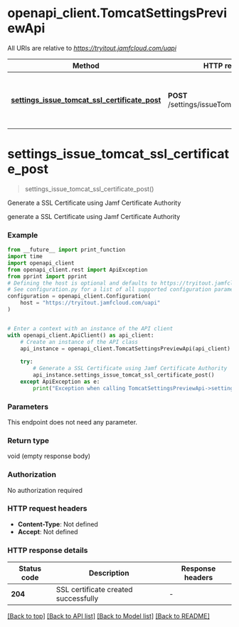 # openapi_client.TomcatSettingsPreviewApi

All URIs are relative to *https://tryitout.jamfcloud.com/uapi*

Method | HTTP request | Description
------------- | ------------- | -------------
[**settings_issue_tomcat_ssl_certificate_post**](TomcatSettingsPreviewApi.md#settings_issue_tomcat_ssl_certificate_post) | **POST** /settings/issueTomcatSslCertificate | Generate a SSL Certificate using Jamf Certificate Authority 


# **settings_issue_tomcat_ssl_certificate_post**
> settings_issue_tomcat_ssl_certificate_post()

Generate a SSL Certificate using Jamf Certificate Authority 

generate a SSL Certificate using Jamf Certificate Authority

### Example

```python
from __future__ import print_function
import time
import openapi_client
from openapi_client.rest import ApiException
from pprint import pprint
# Defining the host is optional and defaults to https://tryitout.jamfcloud.com/uapi
# See configuration.py for a list of all supported configuration parameters.
configuration = openapi_client.Configuration(
    host = "https://tryitout.jamfcloud.com/uapi"
)


# Enter a context with an instance of the API client
with openapi_client.ApiClient() as api_client:
    # Create an instance of the API class
    api_instance = openapi_client.TomcatSettingsPreviewApi(api_client)
    
    try:
        # Generate a SSL Certificate using Jamf Certificate Authority 
        api_instance.settings_issue_tomcat_ssl_certificate_post()
    except ApiException as e:
        print("Exception when calling TomcatSettingsPreviewApi->settings_issue_tomcat_ssl_certificate_post: %s\n" % e)
```

### Parameters
This endpoint does not need any parameter.

### Return type

void (empty response body)

### Authorization

No authorization required

### HTTP request headers

 - **Content-Type**: Not defined
 - **Accept**: Not defined

### HTTP response details
| Status code | Description | Response headers |
|-------------|-------------|------------------|
**204** | SSL certificate created successfully |  -  |

[[Back to top]](#) [[Back to API list]](../README.md#documentation-for-api-endpoints) [[Back to Model list]](../README.md#documentation-for-models) [[Back to README]](../README.md)


